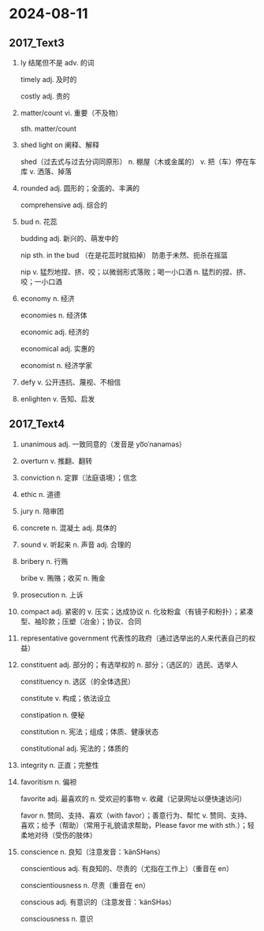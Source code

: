 # 2024-08-11

## 2017_Text3

1. ly 结尾但不是 adv. 的词

   timely adj. 及时的

   costly adj. 贵的

2. matter/count vi. 重要（不及物）

   sth. matter/count

3. shed light on 阐释、解释

   shed（过去式与过去分词同原形） n. 棚屋（木或金属的） v. 把（车）停在车库 v. 洒落、掉落

4. rounded adj. 圆形的；全面的、丰满的

   comprehensive adj. 综合的

5. bud n. 花蕊

   budding adj. 新兴的、萌发中的

   nip sth. in the bud （在是花蕊时就掐掉） 防患于未然、扼杀在摇篮

   nip v. 猛烈地捏、挤、咬；以微弱形式落败；喝一小口酒 n. 猛烈的捏、挤、咬；一小口酒

6. economy n. 经济

   economies n. 经济体

   economic adj. 经济的

   economical adj. 实惠的

   economist n. 经济学家

7. defy v. 公开违抗、蔑视、不相信

8. enlighten v. 告知、启发

## 2017_Text4

1. unanimous adj. 一致同意的（发音是 yo͞oˈnanəməs）

2. overturn v. 推翻、翻转

3. conviction n. 定罪（法庭语境）；信念

4. ethic n. 道德

5. jury n. 陪审团

6. concrete n. 混凝土 adj. 具体的

7. sound v. 听起来 n. 声音 adj. 合理的

8. bribery n. 行贿

   bribe v. 贿赂；收买 n. 贿金

9. prosecution n. 上诉

10. compact adj. 紧密的 v. 压实；达成协议 n. 化妆粉盒（有镜子和粉扑）；紧凑型、袖珍款；压塑（冶金）；协议、合同

11. representative government 代表性的政府（通过选举出的人来代表自己的权益）

12. constituent adj. 部分的；有选举权的 n. 部分；（选区的）选民、选举人

    constituency n. 选区（的全体选民）

    constitute v. 构成；依法设立

    constipation n. 便秘

    constitution n. 宪法；组成；体质、健康状态

    constitutional adj. 宪法的；体质的

13. integrity n. 正直；完整性

14. favoritism n. 偏袒

    favorite adj. 最喜欢的 n. 受欢迎的事物 v. 收藏（记录网址以便快速访问）

    favor n. 赞同、支持、喜欢（with favor）；善意行为、帮忙 v. 赞同、支持、喜欢；给予（帮助）（常用于礼貌请求帮助，Please favor me with sth.）；轻柔地对待（受伤的肢体）

15. conscience n. 良知（注意发音：ˈkänSHəns）

    conscientious adj. 有良知的、尽责的（尤指在工作上）（重音在 en）

    conscientiousness n. 尽责（重音在 en）

    conscious adj. 有意识的（注意发音：ˈkänSHəs）

    consciousness n. 意识
